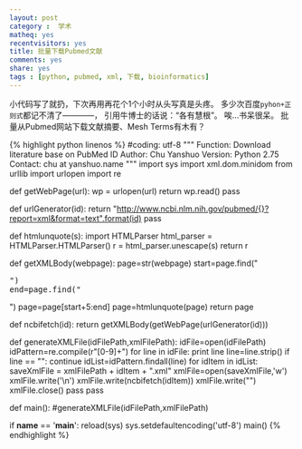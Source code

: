 ```yaml
---
layout: post
category :  学术
matheq: yes
recentvisitors: yes
title: 批量下载Pubmed文献
comments: yes
share: yes
tags : [python, pubmed, xml, 下载, bioinformatics]
---
```

小代码写了就扔，下次再用再花个1个小时从头写真是头疼。
多少次百度`pyhon+正则式`都记不清了————，
引用牛博士的话说：“各有慧根”。
唉…书呆很呆。
批量从Pubmed网站下载文献摘要、Mesh Terms有木有？


{% highlight python linenos %}
#coding:	utf-8
"""
Function: Download literature base on PubMed ID
Author:  Chu Yanshuo
Version: Python 2.75
Contact: chu at yanshuo.name
"""
import sys
import xml.dom.minidom
from urllib import urlopen
import re

def getWebPage(url):
	wp = urlopen(url)
	return wp.read()
	pass

def urlGenerator(id):
	return "http://www.ncbi.nlm.nih.gov/pubmed/{}?report=xml&format=text".format(id)
	pass

def htmlunquote(s):
	import HTMLParser
	html_parser = HTMLParser.HTMLParser()
	r = html_parser.unescape(s)
	return r

def getXMLBody(webpage):
	page=str(webpage)
	start=page.find("<pre>")
	end=page.find("</pre>")
	page=page[start+5:end]
	page=htmlunquote(page)
	return page

def ncbifetch(id):
	return getXMLBody(getWebPage(urlGenerator(id)))

def generateXMLFile(idFilePath,xmlFilePath):
	idFile=open(idFilePath)
	idPattern=re.compile(r"[0-9]+")
	for line in idFile:
		print line
		line=line.strip()
		if line == "":
			continue
		idList=idPattern.findall(line)
		for idItem in idList:
			saveXmlFile = xmlFilePath + idItem + ".xml"
			xmlFile=open(saveXmlFile,'w')
			xmlFile.write('<?xml version="1.0" encoding="utf-8"?>\n<root>')
			xmlFile.write(ncbifetch(idItem))
			xmlFile.write("</root>")
			xmlFile.close()
		pass
	pass

def main():
	#generateXMLFile(idFilePath,xmlFilePath)

if __name__ == '__main__':
        reload(sys)
        sys.setdefaultencoding('utf-8')
        main()
{% endhighlight %}

